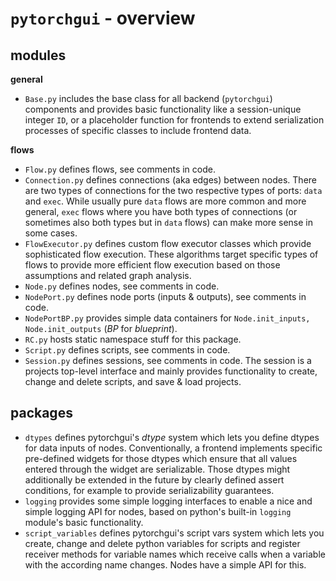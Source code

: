 # `pytorchgui` - overview

## modules

**general**

- `Base.py` includes the base class for all backend (`pytorchgui`) components and provides basic functionality like a session-unique integer `ID`, or a placeholder function for frontends to extend serialization processes of specific classes to include frontend data.

**flows**

- `Flow.py` defines flows, see comments in code.
- `Connection.py` defines connections (aka edges) between nodes. There are two types of connections for the two respective types of ports: `data` and `exec`. While usually pure `data` flows are more common and more general, `exec` flows where you have both types of connections (or sometimes also both types but in `data` flows) can make more sense in some cases.
- `FlowExecutor.py` defines custom flow executor classes which provide sophisticated flow execution. These algorithms target specific types of flows to provide more efficient flow execution based on those assumptions and related graph analysis.
- `Node.py` defines nodes, see comments in code.
- `NodePort.py` defines node ports (inputs & outputs), see comments in code.
- `NodePortBP.py` provides simple data containers for `Node.init_inputs, Node.init_outputs` (*BP* for *blueprint*).
- `RC.py` hosts static namespace stuff for this package.
- `Script.py` defines scripts, see comments in code.
- `Session.py` defines sessions, see comments in code. The session is a projects top-level interface and mainly provides functionality to create, change and delete scripts, and save & load projects.

## packages

- `dtypes` defines pytorchgui's *dtype* system which lets you define dtypes for data inputs of nodes. Conventionally, a frontend implements specific pre-defined widgets for those dtypes which ensure that all values entered through the widget are serializable. Those dtypes might additionally be extended in the future by clearly defined assert conditions, for example to provide serializability guarantees.
- `logging` provides some simple logging interfaces to enable a nice and simple logging API for nodes, based on python's built-in `logging` module's basic functionality.
- `script_variables` defines pytorchgui's script vars system which lets you create, change and delete python variables for scripts and register receiver methods for variable names which receive calls when a variable with the according name changes. Nodes have a simple API for this.
